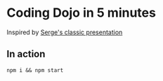 # Coding Dojo in 5 minutes

Inspired by [Serge's classic presentation](http://www.slideshare.net/serge_rehem/coding-dojo-em-5-minutos)

## In action

`npm i && npm start`

